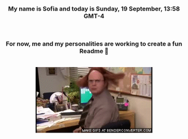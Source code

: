 


<div align="center">
<h3 >My name is Sofia and today is Sunday, 19 September, 13:58 GMT-4</h3><br>
<h3 >For now, me and my personalities are working to create a fun Readme 👋
</h3><br>
<img src='img/dwight.gif' alt='working...'/>
</div>
